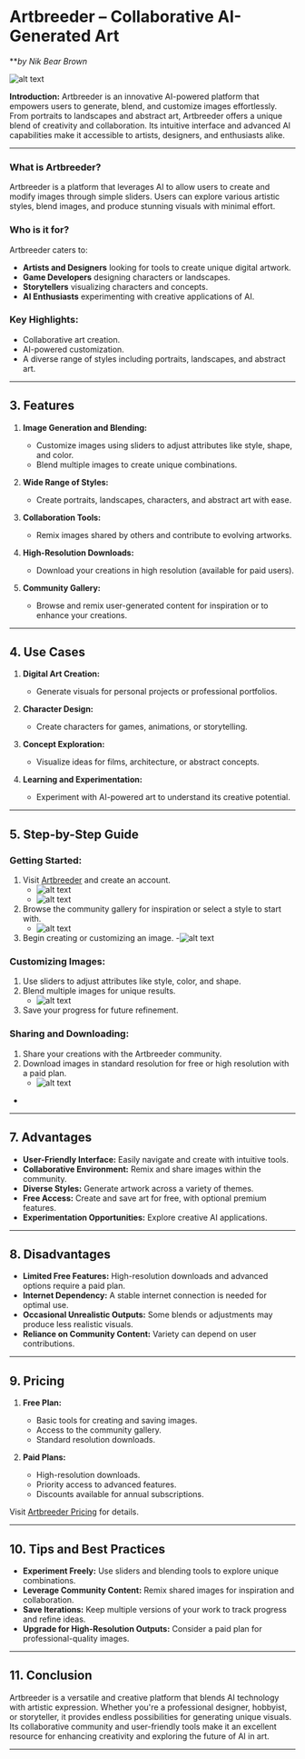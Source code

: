 
# Artbreeder – Collaborative AI-Generated Art
***by Nik Bear Brown*

![alt text](https://github.com/nikbearbrown/ENGR-0201-Organizing-Academic-Success-AI-for-Personalized-Learning/blob/main/ENGR_0201/artbreeder.png)

**Introduction:**
Artbreeder is an innovative AI-powered platform that empowers users to generate, blend, and customize images effortlessly. From portraits to landscapes and abstract art, Artbreeder offers a unique blend of creativity and collaboration. Its intuitive interface and advanced AI capabilities make it accessible to artists, designers, and enthusiasts alike.

---

### **What is Artbreeder?**
Artbreeder is a platform that leverages AI to allow users to create and modify images through simple sliders. Users can explore various artistic styles, blend images, and produce stunning visuals with minimal effort.

### **Who is it for?**
Artbreeder caters to:
- **Artists and Designers** looking for tools to create unique digital artwork.
- **Game Developers** designing characters or landscapes.
- **Storytellers** visualizing characters and concepts.
- **AI Enthusiasts** experimenting with creative applications of AI.

### **Key Highlights:**
- Collaborative art creation.
- AI-powered customization.
- A diverse range of styles including portraits, landscapes, and abstract art.

---

## 3. Features

1. **Image Generation and Blending:**  
   - Customize images using sliders to adjust attributes like style, shape, and color.  
   - Blend multiple images to create unique combinations.

2. **Wide Range of Styles:**  
   - Create portraits, landscapes, characters, and abstract art with ease.  

3. **Collaboration Tools:**  
   - Remix images shared by others and contribute to evolving artworks.  

4. **High-Resolution Downloads:**  
   - Download your creations in high resolution (available for paid users).  

5. **Community Gallery:**  
   - Browse and remix user-generated content for inspiration or to enhance your creations.

---

## 4. Use Cases

1. **Digital Art Creation:**  
   - Generate visuals for personal projects or professional portfolios.

2. **Character Design:**  
   - Create characters for games, animations, or storytelling.  

3. **Concept Exploration:**  
   - Visualize ideas for films, architecture, or abstract concepts.  

4. **Learning and Experimentation:**  
   - Experiment with AI-powered art to understand its creative potential.

---

## 5. Step-by-Step Guide

### Getting Started:
1. Visit [Artbreeder](https://www.artbreeder.com) and create an account.
   - ![alt text](https://github.com/nikbearbrown/ENGR-0201-Organizing-Academic-Success-AI-for-Personalized-Learning/blob/main/ENGR_0201/artbreeder-1.png)
   - ![alt text](https://github.com/nikbearbrown/ENGR-0201-Organizing-Academic-Success-AI-for-Personalized-Learning/blob/main/ENGR_0201/artbreeder-2.png)
2. Browse the community gallery for inspiration or select a style to start with.
   - ![alt text](https://github.com/nikbearbrown/ENGR-0201-Organizing-Academic-Success-AI-for-Personalized-Learning/blob/main/ENGR_0201/artbreeder-4.png)
3. Begin creating or customizing an image.
   -![alt text](https://github.com/nikbearbrown/ENGR-0201-Organizing-Academic-Success-AI-for-Personalized-Learning/blob/main/ENGR_0201/artbreeder-3.png)

### Customizing Images:
1. Use sliders to adjust attributes like style, color, and shape.
2. Blend multiple images for unique results.
   - ![alt text](https://github.com/nikbearbrown/ENGR-0201-Organizing-Academic-Success-AI-for-Personalized-Learning/blob/main/ENGR_0201/artbreeder-5.png)
3. Save your progress for future refinement.

### Sharing and Downloading:
1. Share your creations with the Artbreeder community.
2. Download images in standard resolution for free or high resolution with a paid plan.
   - ![alt text](https://github.com/nikbearbrown/ENGR-0201-Organizing-Academic-Success-AI-for-Personalized-Learning/blob/main/ENGR_0201/artbreeder-6.png)
 - 

---

## 7. Advantages

- **User-Friendly Interface:** Easily navigate and create with intuitive tools.
- **Collaborative Environment:** Remix and share images within the community.
- **Diverse Styles:** Generate artwork across a variety of themes.
- **Free Access:** Create and save art for free, with optional premium features.
- **Experimentation Opportunities:** Explore creative AI applications.

---

## 8. Disadvantages

- **Limited Free Features:** High-resolution downloads and advanced options require a paid plan.
- **Internet Dependency:** A stable internet connection is needed for optimal use.
- **Occasional Unrealistic Outputs:** Some blends or adjustments may produce less realistic visuals.
- **Reliance on Community Content:** Variety can depend on user contributions.

---

## 9. Pricing

1. **Free Plan:**  
   - Basic tools for creating and saving images.
   - Access to the community gallery.
   - Standard resolution downloads.

2. **Paid Plans:**  
   - High-resolution downloads.
   - Priority access to advanced features.
   - Discounts available for annual subscriptions.

Visit [Artbreeder Pricing](https://www.artbreeder.com) for details.

---

## 10. Tips and Best Practices

- **Experiment Freely:** Use sliders and blending tools to explore unique combinations.  
- **Leverage Community Content:** Remix shared images for inspiration and collaboration.  
- **Save Iterations:** Keep multiple versions of your work to track progress and refine ideas.  
- **Upgrade for High-Resolution Outputs:** Consider a paid plan for professional-quality images.

---

## 11. Conclusion

Artbreeder is a versatile and creative platform that blends AI technology with artistic expression. Whether you're a professional designer, hobbyist, or storyteller, it provides endless possibilities for generating unique visuals. Its collaborative community and user-friendly tools make it an excellent resource for enhancing creativity and exploring the future of AI in art.

---
